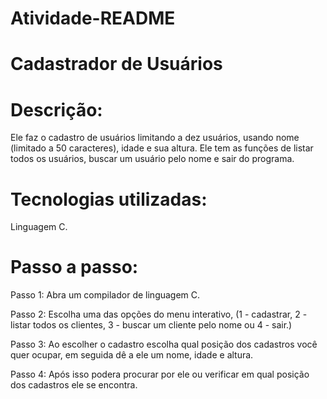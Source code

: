 # Atividade-README

# Cadastrador de Usuários

# Descrição:

Ele faz o cadastro de usuários limitando a dez usuários, usando nome (limitado a 50 caracteres), idade e sua altura. Ele tem as funções de listar todos os usuários, buscar um usuário pelo nome e sair do programa.

# Tecnologias utilizadas: 
Linguagem C.

# Passo a passo: 

Passo 1: Abra um compilador de linguagem C.

Passo 2: Escolha uma das opções do menu interativo, (1 - cadastrar, 2 - listar todos os clientes, 3 - buscar um cliente pelo nome ou 4 - sair.)

Passo 3: Ao escolher o cadastro escolha qual posição dos cadastros você quer ocupar, em seguida dê a ele um nome, idade e altura.

Passo 4: Após isso podera procurar por ele ou verificar em qual posição dos cadastros ele se encontra.
